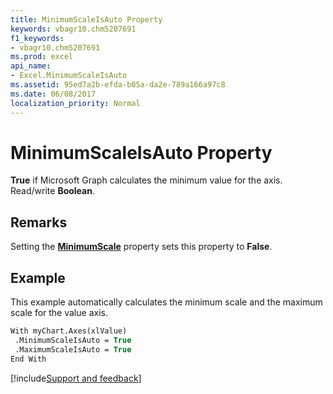 ```yaml
---
title: MinimumScaleIsAuto Property
keywords: vbagr10.chm5207691
f1_keywords:
- vbagr10.chm5207691
ms.prod: excel
api_name:
- Excel.MinimumScaleIsAuto
ms.assetid: 95ed7a2b-efda-b05a-da2e-789a166a97c8
ms.date: 06/08/2017
localization_priority: Normal
---
```



# MinimumScaleIsAuto Property

 **True** if Microsoft Graph calculates the minimum value for the axis. Read/write **Boolean**.


## Remarks

Setting the  **[MinimumScale](Excel.MinimumScale.md)** property sets this property to  **False**.


## Example

This example automatically calculates the minimum scale and the maximum scale for the value axis.


```vb
With myChart.Axes(xlValue) 
 .MinimumScaleIsAuto = True 
 .MaximumScaleIsAuto = True 
End With
```

[!include[Support and feedback](~/includes/feedback-boilerplate.md)]